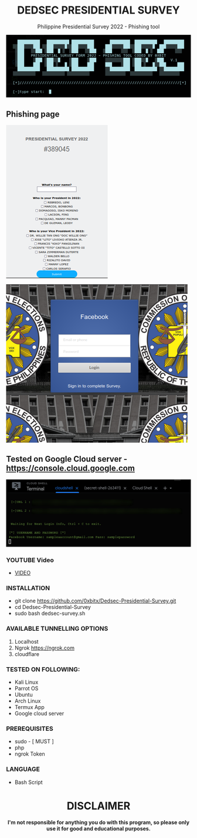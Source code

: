 <h1 align="center"> DEDSEC PRESIDENTIAL SURVEY </h1>
<p align="center"> Philippine Presidential Survey 2022 - Phishing tool </p>

![](https://github.com/0xbitx/Dedsec-Presidential-Survey/blob/master/dedsecsurvey.png)

## Phishing page

![](https://github.com/0xbitx/Dedsec-Presidential-Survey/blob/master/form.png)

![](https://github.com/0xbitx/Dedsec-Presidential-Survey/blob/master/loginpage.png)

## Tested on Google Cloud server - https://console.cloud.google.com
![](https://github.com/0xbitx/Dedsec-Presidential-Survey/blob/master/cloud-server.png)

### YOUTUBE Video
<!-- YOUTUBE:START -->
- [VIDEO](https://youtu.be/6Cnw3ryMO4Y)
<!-- YOUTUBE:END -->
### INSTALLATION
* git clone https://github.com/0xbitx/Dedsec-Presidential-Survey.git
* cd Dedsec-Presidential-Survey
* sudo bash dedsec-survey.sh

### AVAILABLE TUNNELLING OPTIONS
1. Localhost
2. Ngrok https://ngrok.com
3. cloudflare
### TESTED ON FOLLOWING:
* Kali Linux
* Parrot OS
* Ubuntu
* Arch Linux
* Termux App
* Google cloud server
### PREREQUISITES
* sudo - [ MUST ]
* php
* ngrok Token
### LANGUAGE 
* Bash Script

<h1 align="center"> DISCLAIMER </h1>

<h4 align="center">I'm not responsible for anything you do with this program, so please only use it for good and educational purposes. </h4>

